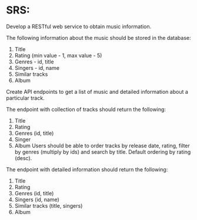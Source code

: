 # SRS:
Develop a RESTful web service to obtain music information.

The following information about the music should be stored in the database:
1. Title
2. Rating (min value - 1, max value - 5)
3. Genres - id, title 
4. Singers - id, name 
5. Similar tracks
6. Album

Create API endpoints to get a list of music and detailed information about a particular track.

The endpoint with collection of tracks should return the following:
1. Title
2. Rating
3. Genres (id, title)
4. Singer
5. Album
Users should be able to order tracks by release date, rating, filter by genres (multiply by ids) and search by title. 
Default ordering by rating (desc).

The endpoint with detailed information should return the following:
1. Title
2. Rating 
3. Genres (id, title)
4. Singers (id, name)
5. Similar tracks (title, singers)
6. Album
